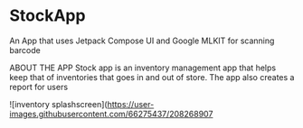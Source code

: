 # StockApp
An App that uses Jetpack Compose UI and Google MLKIT for scanning barcode

ABOUT THE APP
Stock app is an inventory management app that helps keep that of inventories that goes in and out of store.
The app also creates a report for users



![inventory splashscreen](https://user-images.githubusercontent.com/66275437/208268907